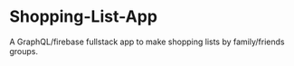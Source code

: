 # Shopping-List-App
A GraphQL/firebase fullstack app to make shopping lists by family/friends groups. 
